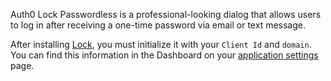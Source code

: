 Auth0 Lock Passwordless is a professional-looking dialog that allows users to log in after receiving a one-time password via email or text message.

After installing [Lock](/libraries/lock), you must initialize it with your `Client Id` and `domain`. You can find this information in the Dashboard on your [application settings](${manage_url}/#/applications/${account.clientId}/settings) page.
